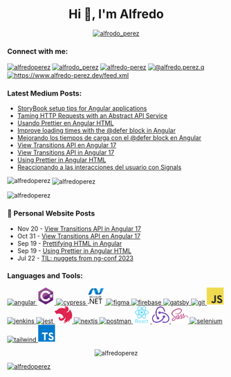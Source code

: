 <h1 align="center">Hi 👋, I'm Alfredo</h1>
<p align="center"> <a href="https://twitter.com/alfrodo_perez" target="blank"><img src="https://img.shields.io/twitter/follow/alfrodo_perez?logo=twitter&style=for-the-badge" alt="alfrodo_perez" /></a> </p>

<h3 align="left">Connect with me:</h3>
<p align="left">
<a href="https://dev.to/alfredoperez" target="blank"><img align="center" src="https://raw.githubusercontent.com/rahuldkjain/github-profile-readme-generator/master/src/images/icons/Social/devto.svg" alt="alfredoperez" height="30" width="40" /></a>
<a href="https://twitter.com/alfrodo_perez" target="blank"><img align="center" src="https://raw.githubusercontent.com/rahuldkjain/github-profile-readme-generator/master/src/images/icons/Social/twitter.svg" alt="alfrodo_perez" height="30" width="40" /></a>
<a href="https://linkedin.com/in/alfredo-perez" target="blank"><img align="center" src="https://raw.githubusercontent.com/rahuldkjain/github-profile-readme-generator/master/src/images/icons/Social/linked-in-alt.svg" alt="alfredo-perez" height="30" width="40" /></a>
<a href="https://medium.com/@alfredo.perez.q" target="blank"><img align="center" src="https://raw.githubusercontent.com/rahuldkjain/github-profile-readme-generator/master/src/images/icons/Social/medium.svg" alt="@alfredo.perez.q" height="30" width="40" /></a>
<a href="/https://www.alfredo-perez.dev/feed.xml" target="blank"><img align="center" src="https://raw.githubusercontent.com/rahuldkjain/github-profile-readme-generator/master/src/images/icons/Social/rss.svg" alt="https://www.alfredo-perez.dev/feed.xml" height="30" width="40" /></a>
</p>


### Latest Medium Posts:
<!-- BLOG-POST-LIST:START -->
- [StoryBook setup tips for Angular applications](https://medium.com/ngconf/storybook-setup-tips-for-angular-applications-650692751cb4?source=rss-38963be9c57a------2)
- [Taming HTTP Requests with an Abstract API Service](https://medium.com/ngconf/taming-http-requests-with-an-abstract-api-service-61e73f39ed75?source=rss-38963be9c57a------2)
- [Usando Prettier en Angular HTML](https://medium.com/ngconf/usando-prettier-en-angular-html-9e701a9cf0ce?source=rss-38963be9c57a------2)
- [Improve loading times with the @defer block in Angular](https://medium.com/ngconf/improve-loading-times-with-the-defer-block-in-angular-0bfc52823a54?source=rss-38963be9c57a------2)
- [Mejorando los tiempos de carga con el @defer block en Angular](https://medium.com/ngconf/mejorando-los-tiempos-de-carga-con-el-defer-block-en-angular-7a9ba1c181f1?source=rss-38963be9c57a------2)
- [View Transitions API en Angular 17](https://medium.com/ngconf/view-transitions-api-en-angular-17-99dea9ef35e2?source=rss-38963be9c57a------2)
- [View Transitions API in Angular 17](https://medium.com/ngconf/view-transitions-api-in-angular-17-1d1ea8bb2703?source=rss-38963be9c57a------2)
- [Using Prettier in Angular HTML](https://medium.com/ngconf/using-prettier-in-angular-html-52efa7af625b?source=rss-38963be9c57a------2)
- [Reaccionando a las interacciones del usuario con Signals](https://medium.com/ngconf/reaccionando-a-las-interacciones-del-usuario-con-signals-edcb42a69c74?source=rss-38963be9c57a------2)
<!-- BLOG-POST-LIST:END -->


<p><img align="left" src="https://github-readme-stats.vercel.app/api/top-langs?username=alfredoperez&show_icons=true&locale=en&layout=compact" alt="alfredoperez" /></p>

<p>&nbsp;<img align="center" src="https://github-readme-stats.vercel.app/api?username=alfredoperez&show_icons=true&locale=en" alt="alfredoperez" /></p>

<p><img align="center" src="https://github-readme-streak-stats.herokuapp.com/?user=alfredoperez&" alt="alfredoperez" /></p>


### 🌳 Personal Website Posts

<!-- feed start -->
- Nov 20 - [View Transitions API in Angular 17](https://alfredo-perez.dev/view-transitions-api-in-angular-17)
- Oct 31 - [View Transitions API en Angular 17](https://alfredo-perez.dev/view-transitions-api-en-angular-17)
- Sep 19 - [Prettifying HTML in Angular](https://alfredo-perez.dev/prettifying-html-in-angular)
- Sep 19 - [Using Prettier in Angular HTML](https://alfredo-perez.dev/using-prettier-in-angular-html)
- Jul 22 - [TIL: nuggets from ng-conf 2023](https://alfredo-perez.dev/til-nuggets-from-ng-conf-2023)
<!-- feed end -->

<h3 align="left">Languages and Tools:</h3>
<p align="left"> <a href="https://angular.io" target="_blank" rel="noreferrer"> <img src="https://angular.io/assets/images/logos/angular/angular.svg" alt="angular" width="40" height="40"/> </a> <a href="https://www.w3schools.com/cs/" target="_blank" rel="noreferrer"> <img src="https://raw.githubusercontent.com/devicons/devicon/master/icons/csharp/csharp-original.svg" alt="csharp" width="40" height="40"/> </a> <a href="https://www.cypress.io" target="_blank" rel="noreferrer"> <img src="https://raw.githubusercontent.com/simple-icons/simple-icons/6e46ec1fc23b60c8fd0d2f2ff46db82e16dbd75f/icons/cypress.svg" alt="cypress" width="40" height="40"/> </a> <a href="https://dotnet.microsoft.com/" target="_blank" rel="noreferrer"> <img src="https://raw.githubusercontent.com/devicons/devicon/master/icons/dot-net/dot-net-original-wordmark.svg" alt="dotnet" width="40" height="40"/> </a> <a href="https://www.figma.com/" target="_blank" rel="noreferrer"> <img src="https://www.vectorlogo.zone/logos/figma/figma-icon.svg" alt="figma" width="40" height="40"/> </a> <a href="https://firebase.google.com/" target="_blank" rel="noreferrer"> <img src="https://www.vectorlogo.zone/logos/firebase/firebase-icon.svg" alt="firebase" width="40" height="40"/> </a> <a href="https://www.gatsbyjs.com/" target="_blank" rel="noreferrer"> <img src="https://www.vectorlogo.zone/logos/gatsbyjs/gatsbyjs-icon.svg" alt="gatsby" width="40" height="40"/> </a> <a href="https://git-scm.com/" target="_blank" rel="noreferrer"> <img src="https://www.vectorlogo.zone/logos/git-scm/git-scm-icon.svg" alt="git" width="40" height="40"/> </a> <a href="https://developer.mozilla.org/en-US/docs/Web/JavaScript" target="_blank" rel="noreferrer"> <img src="https://raw.githubusercontent.com/devicons/devicon/master/icons/javascript/javascript-original.svg" alt="javascript" width="40" height="40"/> </a> <a href="https://www.jenkins.io" target="_blank" rel="noreferrer"> <img src="https://www.vectorlogo.zone/logos/jenkins/jenkins-icon.svg" alt="jenkins" width="40" height="40"/> </a> <a href="https://jestjs.io" target="_blank" rel="noreferrer"> <img src="https://www.vectorlogo.zone/logos/jestjsio/jestjsio-icon.svg" alt="jest" width="40" height="40"/> </a> <a href="https://nestjs.com/" target="_blank" rel="noreferrer"> <img src="https://raw.githubusercontent.com/devicons/devicon/master/icons/nestjs/nestjs-plain.svg" alt="nestjs" width="40" height="40"/> </a> <a href="https://nextjs.org/" target="_blank" rel="noreferrer"> <img src="https://cdn.worldvectorlogo.com/logos/nextjs-2.svg" alt="nextjs" width="40" height="40"/> </a> <a href="https://postman.com" target="_blank" rel="noreferrer"> <img src="https://www.vectorlogo.zone/logos/getpostman/getpostman-icon.svg" alt="postman" width="40" height="40"/> </a> <a href="https://reactjs.org/" target="_blank" rel="noreferrer"> <img src="https://raw.githubusercontent.com/devicons/devicon/master/icons/react/react-original-wordmark.svg" alt="react" width="40" height="40"/> </a> <a href="https://redux.js.org" target="_blank" rel="noreferrer"> <img src="https://raw.githubusercontent.com/devicons/devicon/master/icons/redux/redux-original.svg" alt="redux" width="40" height="40"/> </a> <a href="https://sass-lang.com" target="_blank" rel="noreferrer"> <img src="https://raw.githubusercontent.com/devicons/devicon/master/icons/sass/sass-original.svg" alt="sass" width="40" height="40"/> </a> <a href="https://www.selenium.dev" target="_blank" rel="noreferrer"> <img src="https://raw.githubusercontent.com/detain/svg-logos/780f25886640cef088af994181646db2f6b1a3f8/svg/selenium-logo.svg" alt="selenium" width="40" height="40"/> </a> <a href="https://tailwindcss.com/" target="_blank" rel="noreferrer"> <img src="https://www.vectorlogo.zone/logos/tailwindcss/tailwindcss-icon.svg" alt="tailwind" width="40" height="40"/> </a> <a href="https://www.typescriptlang.org/" target="_blank" rel="noreferrer"> <img src="https://raw.githubusercontent.com/devicons/devicon/master/icons/typescript/typescript-original.svg" alt="typescript" width="40" height="40"/> </a> </p>

<p align="center"> <img src="https://komarev.com/ghpvc/?username=alfredoperez&label=Profile%20views&color=0e75b6&style=flat" alt="alfredoperez" /> </p>

<p align="left"> <a href="https://github.com/ryo-ma/github-profile-trophy"><img src="https://github-profile-trophy.vercel.app/?username=alfredoperez" alt="alfredoperez" /></a> </p>
